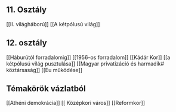 ## 11. Osztály
[[II. világháború]]
[[A kétpólusú világ]]

## 12. osztály
[[Háburútól forradalomig]]
[[1956-os forradalom]]
[[Kádár Kor]]
[[a kétpólusú világ pusztulása]]
[[Magyar privatizáció és harmadik# köztársaság]]
[[Eu működése]]

## Témakörök vázlatból
[[Athéni demokrácia]]
[[ Középkori város]]
[[Reformkor]]

